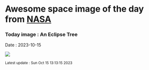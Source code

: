 
# Awesome space image of the day from [NASA](https://api.nasa.gov/)

### Today image : An Eclipse Tree
Date : 2023-10-15

![](https://apod.nasa.gov/apod/image/2310/EclipseTree_Wyre_960.jpg)

<small>Latest update : Sun Oct 15 13:13:15 2023</small>
        